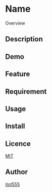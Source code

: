 Name
====

Overview

## Description

## Demo

## Feature

## Requirement

## Usage

## Install

## Licence

[MIT](https://github.com/tcnksm/tool/blob/master/LICENCE)

## Author

[itot555](https://github.com/itot555)